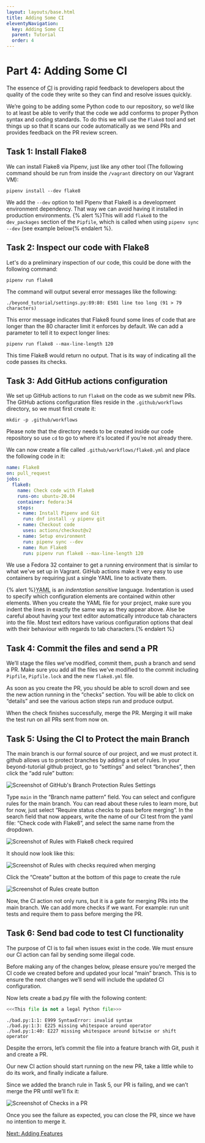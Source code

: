 ```yaml
---
layout: layouts/base.html
title: Adding Some CI
eleventyNavigation:
  key: Adding Some CI
  parent: Tutorial
  order: 4
---
```

# Part 4: Adding Some CI

The essence of <abbr title="continuous integration">CI</abbr> is providing
rapid feedback to developers about the quality of the code they write so they
can find and resolve issues quickly.

We’re going to be adding some Python code to our repository, so we’d like to at
least be able to verify that the code we add conforms to proper Python syntax
and coding standards. To do this we will use the `Flake8` tool and set things
up so that it scans our code automatically as we send PRs and provides feedback
on the PR review screen.

## Task 1: Install Flake8

We can install Flake8 via Pipenv, just like any other tool (The following
command should be run from inside the `/vagrant` directory on our Vagrant VM):

```shell
pipenv install --dev flake8
```

We add the `--dev` option to tell Pipenv that Flake8 is a development
environment dependency. That way we can avoid having it installed in production
environments. {% alert %}This will add `flake8` to the `dev_packages` section of
the `Pipfile`, which is called when using `pipenv sync --dev` (see example
below{% endalert %}.

## Task 2: Inspect our code with Flake8

Let's do a preliminary inspection of our code, this could be done with the
following command:

```shell
pipenv run flake8
```

The command will output several error messages like the following:

```
./beyond_tutorial/settings.py:89:80: E501 line too long (91 > 79 characters)
```

This error message indicates that Flake8 found some lines of code that are
longer than the 80 character limit it enforces by default. We can add a
parameter to tell it to expect longer lines:

```shell
pipenv run flake8 --max-line-length 120
```

This time Flake8 would return no output. That is its way of indicating all the
code passes its checks.

## Task 3: Add GitHub actions configuration

We set up GitHub actions to run `flake8` on the code as we submit new PRs. The
GitHub actions configuration files reside in the `.github/workflows` directory,
so we must first create it:

```shell
mkdir -p .github/workflows
```

Please note that the directory needs to be created inside our code repository
so use `cd` to go to where it's located if you’re not already there.

We can now create a file called `.github/workflows/flake8.yml` and place the
following code in it:

```yml
name: Flake8
on: pull_request
jobs:
  flake8:
    name: Check code with Flake8
    runs-on: ubuntu-20.04
    container: fedora:34
    steps:
    - name: Install Pipenv and Git
      run: dnf install -y pipenv git
    - name: Checkout code
      uses: actions/checkout@v2
    - name: Setup environment
      run: pipenv sync --dev
    - name: Run Flake8
      run: pipenv run flake8 --max-line-length 120
```

We use a Fedora 32 container to get a running environment that is similar to
what we've set up in Vagrant. GitHub actions make it very easy to use
containers by requiring just a single YAML line to activate them.

{% alert %}<abbr title="yet another markup language">YAML</abbr> is an *indentation sensitive* language. Indentation is used to
specify which configuration elements are contained within other elements. When
you create the YAML file for your project, make sure you indent the lines in
exactly the same way as they appear above. Alse be careful about having your
text editor automatically introduce tab characters into the file. Most text
editors have various configuration options that deal with their behaviour with
regards to tab characters.{% endalert %}

## Task 4: Commit the files and send a PR

We’ll stage the files we’ve modified, commit them, push a branch and send a PR.
Make sure you add all the files we’ve modified to the commit including `Pipfile`,
`Pipfile.lock` and the new `flake8.yml` file.

As soon as you create the PR, you should be able to scroll down and see the new
action running in the “checks” section. You will be able to click on “details”
and see the various action steps run and produce output.

When the check finishes successfully, merge the PR. Merging it will make the
test run on all PRs sent from now on.

## Task 5: Using the CI to Protect the main Branch

The main branch is our formal source of our project, and we must protect it.
github allows us to protect branches by adding a set of rules. In your
beyond-tutorial github project, go to “settings” and select “branches”, then
click the “add rule” button:

![Screenshot of GitHub's Branch Protection Rules Settings][img-rules]

Type `main` in the “Branch name pattern” field. You can select and configure
rules for the main branch. You can read about these rules to learn more, but
for now, just select “Require status checks to pass before merging”. In the
search field that now appears, write the name of our CI test from the yaml
file: “Check code with Flake8”, and select the same name from the dropdown.

![Screenshot of Rules with Flake8 check required][img-rules-flake8]

It should now look like this:

![Screenshot of Rules with checks required when merging][img-rules-required]

Click the “Create” button at the bottom of this page to create the rule

![Screenshot of Rules create button][img-rules-create]

Now, the CI action not only runs, but it is a gate for merging PRs into the
main branch. We can add more checks if we want. For example: run unit tests and
require them to pass before merging the PR.

## Task 6: Send bad code to test CI functionality

The purpose of CI is to fail when issues exist in the code. We must ensure our
CI action can fail by sending some illegal code.

Before making any of the changes below, please ensure you’re merged the CI code
we created before and updated your local “main” branch. This is to ensure the
next changes we’ll send will include the updated CI configuration.

Now lets create a bad.py file with the following content:

```python
<<<This file is not a legal Python file>>>
```

```
./bad.py:1:1: E999 SyntaxError: invalid syntax
./bad.py:1:3: E225 missing whitespace around operator
./bad.py:1:40: E227 missing whitespace around bitwise or shift operator
```

Despite the errors, let’s commit the file into a feature branch with Git, push
it and create a PR.

Our new CI action should start running on the new PR, take a little while to do
its work, and finally indicate a failure.

Since we added the branch rule in Task 5, our PR is failing, and we can’t merge
the PR until we’ll fix it:

![Screenshot of Checks in a PR][img-rules-pr]

Once you see the failure as expected, you can close the PR, since we have no
intention to merge it.

[Next: Adding Features](../part-5/)

[img-rules]: ../images/branch-protection-rules.png
[img-rules-flake8]: ../images/branch-protection-rules-flake8.png
[img-rules-required]: ../images/branch-protection-rules-required.png
[img-rules-create]: ../images/branch-protection-rules-create.png
[img-rules-pr]: ../images/branch-protection-rules-pr.png

